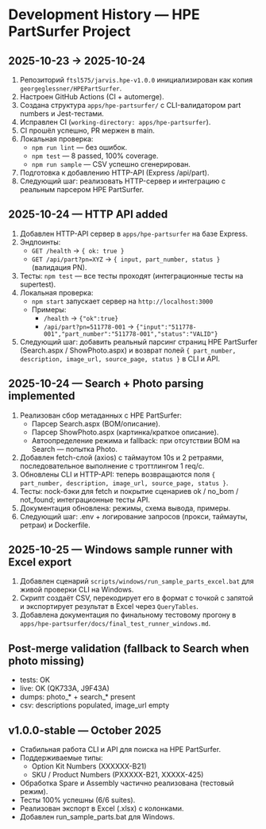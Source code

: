 # Development History — HPE PartSurfer Project

## 2025-10-23 → 2025-10-24
1. Репозиторий `ftsl575/jarvis.hpe-v1.0.0` инициализирован как копия `georgeglessner/HPEPartSurfer`.
2. Настроен GitHub Actions (CI + automerge).
3. Создана структура `apps/hpe-partsurfer/` с CLI-валидатором part numbers и Jest-тестами.
4. Исправлен CI (`working-directory: apps/hpe-partsurfer`).
5. CI прошёл успешно, PR мержен в main.
6. Локальная проверка:
   - `npm run lint` — без ошибок.
   - `npm test` — 8 passed, 100% coverage.
   - `npm run sample` — CSV успешно сгенерирован.
7. Подготовка к добавлению HTTP-API (Express /api/part).
8. Следующий шаг: реализовать HTTP-сервер и интеграцию с реальным парсером HPE PartSurfer.

## 2025-10-24 — HTTP API added
1. Добавлен HTTP-API сервер в `apps/hpe-partsurfer` на базе Express.
2. Эндпоинты:
   - `GET /health` → `{ ok: true }`
   - `GET /api/part?pn=XYZ` → `{ input, part_number, status }` (валидация PN).
3. Тесты: `npm test` — все тесты проходят (интеграционные тесты на supertest).
4. Локальная проверка:
   - `npm start` запускает сервер на `http://localhost:3000`
   - Примеры:
     - `/health` → `{"ok":true}`
     - `/api/part?pn=511778-001` → `{"input":"511778-001","part_number":"511778-001","status":"VALID"}`
5. Следующий шаг: добавить реальный парсинг страниц HPE PartSurfer (Search.aspx / ShowPhoto.aspx) и возврат полей `{ part_number, description, image_url, source_page, status }` в CLI и API.

## 2025-10-24 — Search + Photo parsing implemented
1. Реализован сбор метаданных с HPE PartSurfer:
   - Парсер Search.aspx (BOM/описание).
   - Парсер ShowPhoto.aspx (картинка/краткое описание).
   - Автоопределение режима и fallback: при отсутствии BOM на Search — попытка Photo.
2. Добавлен fetch-слой (axios) с таймаутом 10s и 2 ретраями, последовательное выполнение с троттлингом 1 req/с.
3. Обновлены CLI и HTTP-API: теперь возвращаются поля `{ part_number, description, image_url, source_page, status }`.
4. Тесты: nock-бэки для fetch и покрытие сценариев ok / no_bom / not_found; интеграционные тесты API.
5. Документация обновлена: режимы, схема вывода, примеры.
6. Следующий шаг: .env + логирование запросов (прокси, таймауты, ретраи) и Dockerfile.

## 2025-10-25 — Windows sample runner with Excel export
1. Добавлен сценарий `scripts/windows/run_sample_parts_excel.bat` для живой проверки CLI на Windows.
2. Скрипт создаёт CSV, перекодирует его в формат с точкой с запятой и экспортирует результат в Excel через `QueryTables`.
3. Добавлена документация по финальному тестовому прогону в `apps/hpe-partsurfer/docs/final_test_runner_windows.md`.

## Post-merge validation (fallback to Search when photo missing)
- tests: OK
- live: OK (QK733A, J9F43A)
- dumps: photo_* + search_* present
- csv: descriptions populated, image_url empty

## v1.0.0-stable — October 2025
- Стабильная работа CLI и API для поиска на HPE PartSurfer.
- Поддерживаемые типы:
  - Option Kit Numbers (XXXXXX-B21)
  - SKU / Product Numbers (PXXXXX-B21, XXXXX-425)
- Обработка Spare и Assembly частично реализована (тестовый режим).
- Тесты 100% успешны (6/6 suites).
- Реализован экспорт в Excel (.xlsx) с колонками.
- Добавлен run_sample_parts.bat для Windows.
